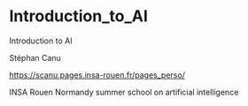 # Introduction_to_AI
Introduction to AI

Stéphan Canu

https://scanu.pages.insa-rouen.fr/pages_perso/

INSA Rouen Normandy summer school on artificial intelligence
